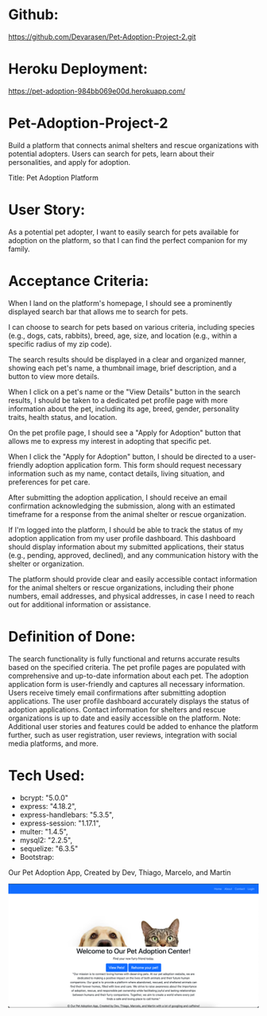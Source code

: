 # Github:
https://github.com/Devarasen/Pet-Adoption-Project-2.git

# Heroku Deployment:
https://pet-adoption-984bb069e00d.herokuapp.com/

# Pet-Adoption-Project-2

Build a platform that connects animal shelters and rescue organizations with potential adopters. Users can search for pets, learn about their personalities, and apply for adoption.

Title: Pet Adoption Platform

# User Story:

As a potential pet adopter, I want to easily search for pets available for adoption on the platform, so that I can find the perfect companion for my family.

# Acceptance Criteria:

When I land on the platform's homepage, I should see a prominently displayed search bar that allows me to search for pets.

I can choose to search for pets based on various criteria, including species (e.g., dogs, cats, rabbits), breed, age, size, and location (e.g., within a specific radius of my zip code).

The search results should be displayed in a clear and organized manner, showing each pet's name, a thumbnail image, brief description, and a button to view more details.

When I click on a pet's name or the "View Details" button in the search results, I should be taken to a dedicated pet profile page with more information about the pet, including its age, breed, gender, personality traits, health status, and location.

On the pet profile page, I should see a "Apply for Adoption" button that allows me to express my interest in adopting that specific pet.

When I click the "Apply for Adoption" button, I should be directed to a user-friendly adoption application form. This form should request necessary information such as my name, contact details, living situation, and preferences for pet care.

After submitting the adoption application, I should receive an email confirmation acknowledging the submission, along with an estimated timeframe for a response from the animal shelter or rescue organization.

If I'm logged into the platform, I should be able to track the status of my adoption application from my user profile dashboard. This dashboard should display information about my submitted applications, their status (e.g., pending, approved, declined), and any communication history with the shelter or organization.

The platform should provide clear and easily accessible contact information for the animal shelters or rescue organizations, including their phone numbers, email addresses, and physical addresses, in case I need to reach out for additional information or assistance.

# Definition of Done:

The search functionality is fully functional and returns accurate results based on the specified criteria.
The pet profile pages are populated with comprehensive and up-to-date information about each pet.
The adoption application form is user-friendly and captures all necessary information.
Users receive timely email confirmations after submitting adoption applications.
The user profile dashboard accurately displays the status of adoption applications.
Contact information for shelters and rescue organizations is up to date and easily accessible on the platform.
Note: Additional user stories and features could be added to enhance the platform further, such as user registration, user reviews, integration with social media platforms, and more.

# Tech Used: 

- bcrypt: "5.0.0"
- express: "4.18.2",
- express-handlebars: "5.3.5",
- express-session: "1.17.1",
- multer: "1.4.5",
- mysql2: "2.2.5",
- sequelize: "6.3.5"
- Bootstrap: 

Our Pet Adoption App, Created by Dev, Thiago, Marcelo, and Martin

![Alt text](<assets/Pet Adoption site ss.png>)
